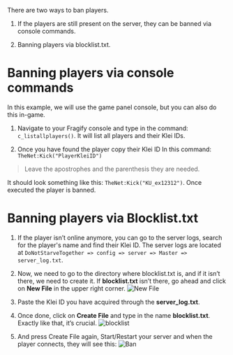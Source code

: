 There are two ways to ban players.

1. If the players are still present on the server, they can be banned via console commands.

2. Banning players via blocklist.txt.

# Banning players via console commands

In this example, we will use the game panel console, but you can also do this in-game.

1. Navigate to your Fragify console and type in the command: ```c_listallplayers()```. It will list all players and their Klei IDs.

2. Once you have found the player copy their Klei ID In this command: ```TheNet:Kick("PlayerKleiID")``` 
>Leave the apostrophes and the parenthesis they are needed.

It should look something like this:
```TheNet:Kick("KU_ex12312")```. Once executed the player is banned.

# Banning players via Blocklist.txt

1. If the player isn’t online anymore, you can go to the server logs, search for the player's name and find their Klei ID.
The server logs are located at `DoNotStarveTogether => config => server => Master => server_log.txt`.

2. Now, we need to go to the directory where blocklist.txt is, and if it isn’t there, we need to create it. If **blocklist.txt** isn’t there, go ahead and click on **New File** in the upper right corner.
![New File](../images/new-file.png)

3. Paste the Klei ID you have acquired through the **server_log.txt**.

4. Once done, click on **Create File** and type in the name **blocklist.txt**.  Exactly like that, it’s crucial.
![blocklist](../images/blocklist.png)

5. And press Create File again, Start/Restart your server and when the player connects, they will see this: ![Ban](../images/banned.png)